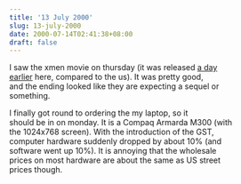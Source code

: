 ```yaml
---
title: '13 July 2000'
slug: 13-july-2000
date: 2000-07-14T02:41:38+08:00
draft: false
---
```


I saw the xmen movie on thursday (it was released [a day\
earlier](http://us.imdb.com/ReleaseDates?0120903) here, compared to the
us). It was pretty good,\
and the ending looked like they are expecting a sequel or\
something.

I finally got round to ordering the my laptop, so it\
should be in on monday. It is a Compaq Armarda M300 (with\
the 1024x768 screen). With the introduction of the GST,\
computer hardware suddenly dropped by about 10% (and\
software went up 10%). It is annoying that the wholesale\
prices on most hardware are about the same as US street\
prices though.
